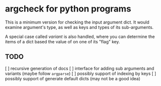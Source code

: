 # argcheck for python programs

This is a minimum version for checking the input argument dict. 
It would examine argument's type,  as well as keys and types of its sub-arguments. 

A special case called *variant* is also handled, 
where you can determine the items of a dict based the value of on one of its "flag" key. 

## TODO

 [ ] recursive generation of docs
 [ ] interface for adding sub arguments and variants (maybe follow `argparse`)
 [ ] possibly support of indexing by keys
 [ ] possibly support of generate default dicts (may not be a good idea)